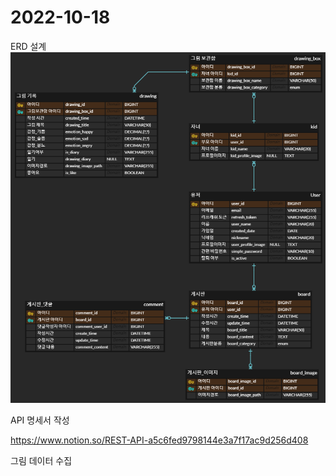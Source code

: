 # 2022-10-18

ERD 설계
![221018ERD](./221018ERD.png)

API 명세서 작성

https://www.notion.so/REST-API-a5c6fed9798144e3a7f17ac9d256d408

그림 데이터 수집